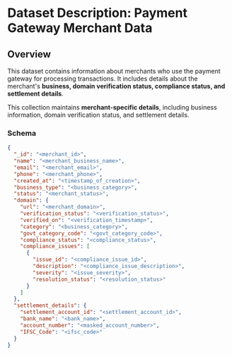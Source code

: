 # **Dataset Description: Payment Gateway Merchant Data**

## **Overview**

This dataset contains information about merchants who use the payment gateway for processing transactions. It includes details about the merchant's **business, domain verification status, compliance status, and settlement details**.

This collection maintains **merchant-specific details**, including business information, domain verification status, and settlement details.

### **Schema**

```json
{
  "_id": "<merchant_id>",
  "name": "<merchant_business_name>",
  "email": "<merchant_email>",
  "phone": "<merchant_phone>",
  "created_at": "<timestamp_of_creation>",
  "business_type": "<business_category>",
  "status": "<merchant_status>",
  "domain": {
    "url": "<merchant_domain>",
    "verification_status": "<verification_status>",  
    "verified_on": "<verification_timestamp>",
    "category": "<business_category>",
    "govt_category_code": "<govt_category_code>",
    "compliance_status": "<compliance_status>",
    "compliance_issues": [
      {
        "issue_id": "<compliance_issue_id>",
        "description": "<compliance_issue_description>",
        "severity": "<issue_severity>",
        "resolution_status": "<resolution_status>"
      }
    ]
  },
  "settlement_details": {
    "settlement_account_id": "<settlement_account_id>",
    "bank_name": "<bank_name>",
    "account_number": "<masked_account_number>",
    "IFSC_Code": "<ifsc_code>"
  }
}
```
